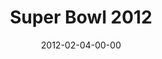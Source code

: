 ---
layout: message
category: message
series: "10th Annual Super Bowl of Preaching"
title: "Super Bowl 2012"
date: 2012-02-04-00-00
message_id: 712
audio: "http://s3.amazonaws.com/crossroads-media/messages/audio/2012superbowl.mp3"
audio-duration: ":"
tag: 
 - tome
 - mingo
 - super-bowl
explicit: false
---